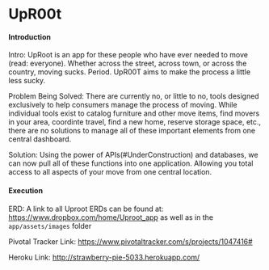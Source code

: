 # UpR00t

#### Introduction ####
Intro: UpRoot is an app for these people who have ever needed to move (read: everyone). Whether across the street, across town, or across the country, moving sucks. Period. UpR00T aims to make the process a little less sucky.

Problem Being Solved: There are currently no, or little to no, tools designed exclusively to help consumers manage the process of moving. While individual tools exist to catalog furniture and other move items, find movers in your area, coordinte travel, find a new home, reserve storage space, etc., there are no solutions to manage all of these important elements from one central dashboard. 

Solution: Using the power of APIs(#UnderConstruction) and databases, we can now pull all of these functions into one application. Allowing you total access to all aspects of your move from one central location. 

#### Execution ####
ERD: A link to all Uproot ERDs can be found at: https://www.dropbox.com/home/Uproot_app as well as in the ```app/assets/images``` folder

Pivotal Tracker Link: https://www.pivotaltracker.com/s/projects/1047416#

Heroku Link: http://strawberry-pie-5033.herokuapp.com/


